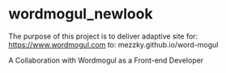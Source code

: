 # wordmogul_newlook

The purpose of this project is to deliver 
adaptive site 
for: https://www.wordmogul.com
to: mezzky.github.io/word-mogul

A Collaboration with Wordmogul as a Front-end Developer